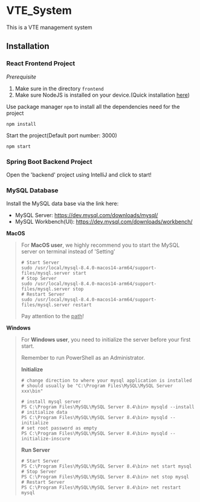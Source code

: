 # VTE_System
This is a VTE management system

## Installation

### React Frontend Project

*Prerequisite*

1. Make sure in the directory `frontend`
2. Make sure NodeJS is installed on your device.(Quick installation [<u>here</u>](https://nodejs.org/en/download/package-manager))

Use package manager `npm` to install all the dependencies need for the project

```shell
npm install
```

Start the project(Default port number: 3000)

```shell
npm start
```

### Spring Boot Backend Project

Open the 'backend' project using IntelliJ and click to start!

### MySQL Database

Install the MySQL data base via the link here:

* MySQL Server:  https://dev.mysql.com/downloads/mysql/
* MySQL Workbench(UI): https://dev.mysql.com/downloads/workbench/

**MacOS**

> For **MacOS user**, we highly recommend you to start the MySQL server on terminal instead of 'Setting'
>
> ```shell
> # Start Server
> sudo /usr/local/mysql-8.4.0-macos14-arm64/support-files/mysql.server start
> # Stop Server
> sudo /usr/local/mysql-8.4.0-macos14-arm64/support-files/mysql.server stop
> # Restart Server
> sudo /usr/local/mysql-8.4.0-macos14-arm64/support-files/mysql.server restart
> ```
> Pay attention to the <u>path</u>!

**Windows**

> For **Windows user**, you need to initialize the server before your first start.
>
> Remember to run PowerShell  as an Administrator.
>
> **Initialize**
>
> ```shell
> # change direction to where your mysql application is installed
> # should usually be "C:\Program Files\MySQL\MySQL Server xxx\bin"
> 
> # install mysql server
> PS C:\Program Files\MySQL\MySQL Server 8.4\bin> mysqld --install
> # initialize data
> PS C:\Program Files\MySQL\MySQL Server 8.4\bin> mysqld --initialize
> # set root password as empty
> PS C:\Program Files\MySQL\MySQL Server 8.4\bin> mysqld --initialize-inscure
> ```
>
> **Run Server**
>
> ```shell
> # Start Server
> PS C:\Program Files\MySQL\MySQL Server 8.4\bin> net start mysql
> # Stop Server
> PS C:\Program Files\MySQL\MySQL Server 8.4\bin> net stop mysql
> # Restart Server
> PS C:\Program Files\MySQL\MySQL Server 8.4\bin> net restart mysql
> ```



